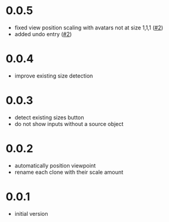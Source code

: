# 0.0.5

- fixed view position scaling with avatars not at size 1,1,1 ([#2](https://github.com/imagitama/vrc-avatar-autoscaler/pull/2))
- added undo entry ([#2](https://github.com/imagitama/vrc-avatar-autoscaler/pull/2))

# 0.0.4

- improve existing size detection

# 0.0.3

- detect existing sizes button
- do not show inputs without a source object

# 0.0.2

- automatically position viewpoint
- rename each clone with their scale amount

# 0.0.1

- initial version
